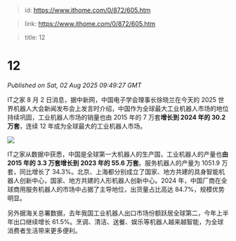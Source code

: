 > id: https://www.ithome.com/0/872/605.htm

> link: https://www.ithome.com/0/872/605.htm

> title: 12

# 12
_Published on Sat, 02 Aug 2025 09:49:27 GMT_

IT之家 8 月 2 日消息，据中新网，中国电子学会理事长徐晓兰在今天的 2025 世界机器人大会新闻发布会上发言时介绍，中国作为全球最大工业机器人市场的地位持续巩固，工业机器人市场的销量也由 2015 年的 7 万套**增长到 2024 年的 30.2 万套**，连续 12 年成为全球最大的工业机器人市场。

![](https://img.ithome.com/newsuploadfiles/2025/5/39a9a3ce-4a94-4bdc-836f-24acb72cad34.jpg?x-bce-process=image/watermark,text_QUnnlJ_miJA,type_RlpMYW5UaW5nSGVp,size_28,color_ffffff77,skw_1,skc_00000011,g_7,blr_2,bls_2,x_11,y_11/format,f_auto)

IT之家从数据中获悉，中国是全球第一大机器人的生产国，工业机器人的产量也**由 2015 年的 3.3 万套增长到 2023 年的 55.6 万套**。服务机器人的产量为 1051.9 万套，同比增长了 34.3%。北京、上海都分别成立了国家、地方共建的具身智能机器人创新中心，国家、地方共建的人形机器人创新中心。2024 年，中国厂商在全球商用服务机器人的市场中占据了主导地位，出货量占比高达 84.7%，规模优势明显。

另外据海关总署数据，去年我国工业机器人出口市场份额跃居全球第二，今年上半年出口继续增长 61.5%。烹调、清洁、送餐、娱乐等机器人越来越智能，为全球消费者生活带来更多便利。
